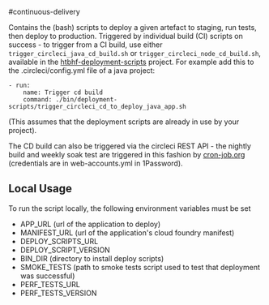 #continuous-delivery

Contains the (bash) scripts to deploy a given artefact to staging, run tests, then deploy to production. 
Triggered by individual build (CI) scripts on success - 
to trigger from a CI build, use either `trigger_circleci_java_cd_build.sh` or `trigger_circleci_node_cd_build.sh`, available in the 
[htbhf-deployment-scripts](https://github.com/DepartmentOfHealth-htbhf/htbhf-deployment-scripts) project.
For example add this to the .circleci/config.yml file of a java project:
```
- run:
    name: Trigger cd build
    command: ./bin/deployment-scripts/trigger_circleci_cd_to_deploy_java_app.sh

```
(This assumes that the deployment scripts are already in use by your project).

The CD build can also be triggered via the circleci REST API - 
the nightly build and weekly soak test are triggered in this fashion by [cron-job.org](https://cron-job.org/en/members/)
(credentials are in web-accounts.yml in 1Password).


## Local Usage
To run the script locally, the following environment variables must be set
* APP_URL (url of the application to deploy)
* MANIFEST_URL (url of the application's cloud foundry manifest)
* DEPLOY_SCRIPTS_URL
* DEPLOY_SCRIPT_VERSION
* BIN_DIR (directory to install deploy scripts)
* SMOKE_TESTS (path to smoke tests script used to test that deployment was successful)
* PERF_TESTS_URL 
* PERF_TESTS_VERSION

